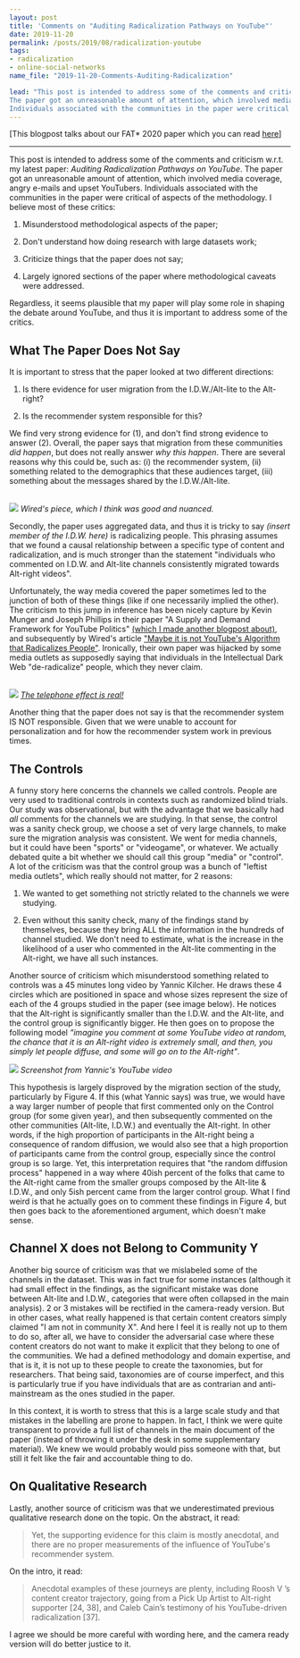 ```yaml
---
layout: post
title: 'Comments on "Auditing Radicalization Pathways on YouTube"'
date: 2019-11-20
permalink: /posts/2019/08/radicalization-youtube
tags:
- radicalization
- online-social-networks
name_file: "2019-11-20-Comments-Auditing-Radicalization"

lead: "This post is intended to address some of the comments and criticism w.r.t. my latest paper: *Auditing Radicalization Pathways on YouTube*. 
The paper got an unreasonable amount of attention, which involved media coverage, angry e-mails and upset YouTubers.
Individuals associated with the communities in the paper were critical of aspects of the methodology."
---
```


\[This blogpost talks about our FAT* 2020 paper which you can read [here](https://arxiv.org/abs/1908.08313)\]

---

This post is intended to address some of the comments and criticism w.r.t. my latest paper: *Auditing Radicalization Pathways on YouTube*. 
The paper got an unreasonable amount of attention, which involved media coverage, angry e-mails and upset YouTubers.
Individuals associated with the communities in the paper were critical of aspects of the methodology.
I believe most of these critics:

1. Misunderstood methodological aspects of the paper;

2. Don't understand how doing research with large datasets work;

3. Criticize things that the paper does not say;

4. Largely ignored sections of the paper where methodological caveats were addressed.

Regardless, it seems plausible that my paper will play some role in shaping the debate around YouTube, and thus it is important to address some of the critics. 

## What The Paper Does Not Say

It is important to stress that the paper looked at two different directions:

1. Is there evidence for user migration from the I.D.W./Alt-lite to the Alt-right?

2. Is the recommender system responsible for this?

We find very strong evidence for (1), and don't find strong evidence to answer (2). 
Overall, the paper says that migration from these communities _did happen_, but does not really answer _why this happen_. 
There are several reasons why this could be, such as: 
(i) the recommender system, 
(ii) something related to the demographics that these audiences target, 
(iii) something about the messages shared by the I.D.W./Alt-lite.

<br />

<img src="{{ site.baseurl }}/images/2019-11-20-Comments-Auditing-Radicalization/wired.png" >
<em>Wired's piece, which I think was good and nuanced.</em>
<br />

Secondly, the paper uses aggregated data, and thus it is tricky to say _(insert member of the I.D.W. here)_ is radicalizing people. 
This phrasing assumes that we found a causal relationship between a specific type of content and radicalization, and is much stronger than the statement "individuals who commented  on I.D.W. and Alt-lite channels consistently migrated towards Alt-right videos".

Unfortunately, the way media covered the paper sometimes led to the junction of both of these things (like if one necessarily implied the other). 
The criticism to this jump in inference has been nicely capture by Kevin Munger and Joseph Phillips in their paper "A Supply and Demand Framework for YouTube Politics" [(which I made another blogpost about)](https://manoelhortaribeiro.github.io/posts/2019/10/comments-supply-and-demand), and subsequently by Wired's article ["Maybe it is not YouTube's Algorithm that Radicalizes People"](https://www.wired.com/story/not-youtubes-algorithm-radicalizes-people/).
Ironically, their own paper was hijacked by some media outlets as supposedly saying that individuals in the Intellectual Dark Web "de-radicalize" people, which they never claim.

<br />
<img src="{{ site.baseurl }}/images/2019-11-20-Comments-Auditing-Radicalization/kevins.png"  >
<em><a href="https://dl.acm.org/citation.cfm?id=3313531"> The telephone effect is real!</a></em>
<br />

Another thing that the paper does not say is that the recommender system IS NOT responsible. 
Given that we were unable to account for personalization and for how the recommender system work in previous times.


## The Controls

A funny story here concerns the channels we called controls. 
People are very used to traditional controls in contexts such as randomized blind trials.
Our study was observational, but with the advantage that we basically had *all* comments for the channels we are studying. 
In that sense, the control was a sanity check group, we choose a set of very large channels, to make sure the migration analysis was consistent.
We went for media channels, but it could have been "sports" or "videogame", or whatever.
We actually debated quite a bit whether we should call this group "media" or "control".
A lot of the criticism was that the control group was a bunch of "leftist media outlets", which really should not matter, for 2 reasons:

1. We wanted to get something not strictly related to the channels we were studying.

2. Even without this sanity check, many of the findings stand by themselves, because they bring ALL the information in the hundreds of channel studied. 
We don't need to estimate, what is the increase in the likelihood of a user who commented in the Alt-lite commenting in the Alt-right, we have all such instances.

Another source of criticism which misunderstood something related to controls was a 45 minutes long video by Yannic Kilcher. 
He draws these 4 circles which are positioned in space and whose sizes represent the size of each of the 4 groups studied in the paper (see image below). 
He notices that the Alt-right is significantly smaller than the I.D.W. and the Alt-lite, and the control group is significantly bigger.
He then goes on to propose the following model *"imagine you comment at some YouTube video at random, the chance that it is an Alt-right video is extremely small, and then, you simply let people diffuse, and some will go on to the Alt-right"*.

<img src="{{ site.baseurl }}/images/2019-11-20-Comments-Auditing-Radicalization/yt_video.png" >
<em>Screenshot from Yannic's YouTube video</em>

This hypothesis is largely disproved by the migration section of the study, particularly by Figure 4. 
If this (what Yannic says) was true, we would have a way larger number of people that first commented only on the Control group (for some given year), and then subsequently commented on the other communities (Alt-lite, I.D.W.) and eventually the Alt-right. 
In other words, if the high proportion of participants in the Alt-right being a consequence of random diffusion, we would also see that a high proportion of participants came from the control group, especially since the control group is so large.
Yet, this interpretation requires that "the random diffusion process" happened in a way where 40ish percent of the folks that came to the Alt-right came from the smaller groups composed by the Alt-lite & I.D.W., and only 5ish percent came from the larger control group.
What I find weird is that he actually goes on to comment these findings in Figure 4, but then goes back to the aforementioned argument, which doesn't make sense.

## Channel X does not Belong to Community Y

Another big source of criticism was that we mislabeled some of the channels in the dataset. 
This was in fact true for some instances (although it had small effect in the findings, as the significant mistake was done between Alt-lite and I.D.W., categories that were often collapsed in the main analysis). 
2 or 3 mistakes will be rectified in the camera-ready version.
But in other cases, what really happened is that certain content creators simply claimed "I am not in community X". 
And here I feel it is really not up to them to do so, after all, we have to consider the adversarial case where these content creators do not want to make it explicit that they belong to one of the communities.
We had a defined methodology and domain expertise, and that is it, it is not up to these people to create the taxonomies, but for researchers.
That being said, taxonomies are of course imperfect, and this is particularly true if you have individuals that are as contrarian and anti-mainstream as the ones studied in the paper.

In this context, it is worth to stress that this is a large scale study and that mistakes in the labelling are prone to happen.
In fact, I think we were quite transparent to provide a full list of channels in the main document of the paper (instead of throwing it under the desk in some supplementary material).
We knew we would probably would piss someone with that, but still it felt like the fair and accountable thing to do.

## On Qualitative Research

Lastly, another source of criticism was that  we underestimated previous qualitative research done on the topic. On the abstract, it read:

>Yet, the supporting evidence for this claim is mostly anecdotal, and there are no proper measurements of the influence of YouTube's recommender system.

On the intro, it read:

> Anecdotal examples of these journeys are plenty, including Roosh V ’s content creator trajectory, going from a Pick Up Artist to Alt-right supporter [24, 38], and Caleb Cain’s testimony of his YouTube-driven radicalization [37].

I agree we should be more careful with wording here, and the camera ready version will do better justice to it.

